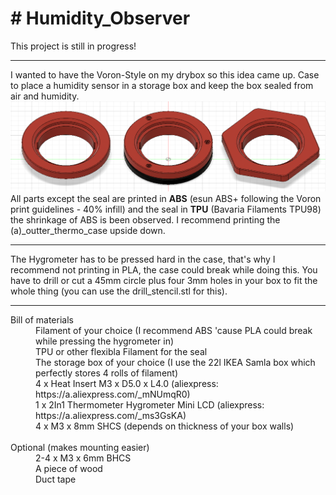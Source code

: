 <body>
  <h1># Humidity_Observer</h1>
<div>This project is still in progress!
  <hr>I wanted to have the Voron-Style on my drybox so this idea came up. Case to place a humidity sensor in a storage box and keep the box sealed from air and humidity.
  <img src="https://github.com/flow1990/Humidity_Observer/blob/main/Pictures/screenshot_front_view_all_designs.png" alt="all_three_designs" width="1000">
  <br>All parts except the seal are printed in <B>ABS</B> (esun ABS+ following the Voron print guidelines - 40% infill) and the seal in <B>TPU</B> (Bavaria Filaments TPU98) the shrinkage of ABS is been observed. I recommend printing the (a)_outter_thermo_case upside down.
  </div>
<div>
  <hr>
  The Hygrometer has to be pressed hard in the case, that's why I recommend not printing in PLA, the case could break while doing this. You have to drill or cut a 45mm circle plus four 3mm holes in your box to fit the whole thing (you can use the drill_stencil.stl for this).
  <p>
      <hr>
  <dl>
    <dt>Bill of materials</dt>
    <dd>Filament of your choice (I recommend ABS 'cause PLA could break while pressing the hygrometer in)</dd>
    <dd>TPU or other flexibla Filament for the seal</dd>
    <dd>The storage box of your choice (I use the 22l IKEA Samla box which perfectly stores 4 rolls of filament)
    <dd>4 x Heat Insert M3 x D5.0 x L4.0 (aliexpress: https://a.aliexpress.com/_mNUmqR0)</dd>
    <dd>1 x 2In1 Thermometer Hygrometer Mini LCD (aliexpress: https://a.aliexpress.com/_ms3GsKA)</dd>
    <dd>4 x M3 x 8mm SHCS (depends on thickness of your box walls)</dd>
    <br>
    <dt>Optional (makes mounting easier)</dt>
    <dd>2-4 x M3 x 6mm BHCS</dd>
    <dd>A piece of wood</dd>
    <dd>Duct tape</dd>
  </dl>
  </p>
</body>
